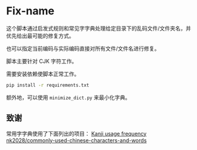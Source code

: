 # Fix-name

这个脚本通过启发式规则和常见字字典处理给定目录下的乱码文件/文件夹名，并优先给出最可能的修复方式。

也可以指定当前编码与实际编码直接对所有文件/文件名进行修复。

脚本主要针对 CJK 字符工作。

需要安装依赖使脚本正常工作。

```bash
pip install -r requirements.txt
```

额外地，可以使用 `minimize_dict.py` 来最小化字典。

## 致谢
常用字字典使用了下面列出的项目：
[Kanji usage frequency](https://scriptin.github.io/kanji-frequency/)
[nk2028/commonly-used-chinese-characters-and-words](https://github.com/nk2028/commonly-used-chinese-characters-and-words)
